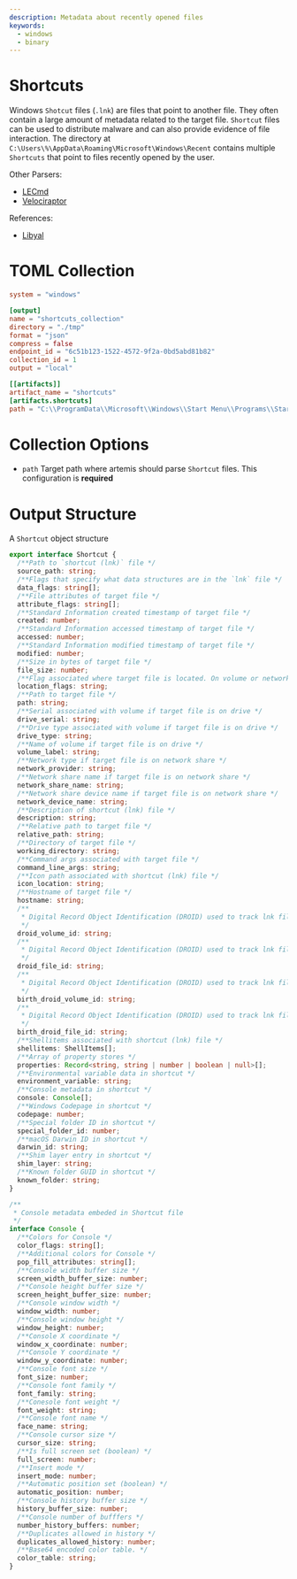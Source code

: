 ```yaml
---
description: Metadata about recently opened files
keywords:
  - windows
  - binary
---
```


# Shortcuts

Windows `Shotcut` files (`.lnk`) are files that point to another file. They
often contain a large amount of metadata related to the target file. `Shortcut`
files can be used to distribute malware and can also provide evidence of file
interaction. The directory at
`C:\Users\%\AppData\Roaming\Microsoft\Windows\Recent` contains multiple
`Shortcuts` that point to files recently opened by the user.

Other Parsers:

- [LECmd](https://ericzimmerman.github.io/)
- [Velociraptor](https://docs.velociraptor.app/artifact_references/pages/windows.forensics.lnk/)

References:

- [Libyal](https://github.com/libyal/liblnk/blob/main/documentation/Windows%20Shortcut%20File%20(LNK)%20format.asciidoc)

# TOML Collection

```toml
system = "windows"

[output]
name = "shortcuts_collection"
directory = "./tmp"
format = "json"
compress = false
endpoint_id = "6c51b123-1522-4572-9f2a-0bd5abd81b82"
collection_id = 1
output = "local"

[[artifacts]]
artifact_name = "shortcuts"
[artifacts.shortcuts]
path = "C:\\ProgramData\\Microsoft\\Windows\\Start Menu\\Programs\\Startup"
```

# Collection Options

- `path` Target path where artemis should parse `Shortcut` files. This
  configuration is **required**

# Output Structure

A `Shortcut` object structure

```typescript
export interface Shortcut {
  /**Path to `shortcut (lnk)` file */
  source_path: string;
  /**Flags that specify what data structures are in the `lnk` file */
  data_flags: string[];
  /**File attributes of target file */
  attribute_flags: string[];
  /**Standard Information created timestamp of target file */
  created: number;
  /**Standard Information accessed timestamp of target file */
  accessed: number;
  /**Standard Information modified timestamp of target file */
  modified: number;
  /**Size in bytes of target file */
  file_size: number;
  /**Flag associated where target file is located. On volume or network share */
  location_flags: string;
  /**Path to target file */
  path: string;
  /**Serial associated with volume if target file is on drive */
  drive_serial: string;
  /**Drive type associated with volume if target file is on drive */
  drive_type: string;
  /**Name of volume if target file is on drive */
  volume_label: string;
  /**Network type if target file is on network share */
  network_provider: string;
  /**Network share name if target file is on network share */
  network_share_name: string;
  /**Network share device name if target file is on network share */
  network_device_name: string;
  /**Description of shortcut (lnk) file */
  description: string;
  /**Relative path to target file */
  relative_path: string;
  /**Directory of target file */
  working_directory: string;
  /**Command args associated with target file */
  command_line_args: string;
  /**Icon path associated with shortcut (lnk) file */
  icon_location: string;
  /**Hostname of target file */
  hostname: string;
  /**
   * Digital Record Object Identification (DROID) used to track lnk file
   */
  droid_volume_id: string;
  /**
   * Digital Record Object Identification (DROID) used to track lnk file
   */
  droid_file_id: string;
  /**
   * Digital Record Object Identification (DROID) used to track lnk file
   */
  birth_droid_volume_id: string;
  /**
   * Digital Record Object Identification (DROID) used to track lnk file
   */
  birth_droid_file_id: string;
  /**Shellitems associated with shortcut (lnk) file */
  shellitems: ShellItems[];
  /**Array of property stores */
  properties: Record<string, string | number | boolean | null>[];
  /**Environmental variable data in shortcut */
  environment_variable: string;
  /**Console metadata in shortcut */
  console: Console[];
  /**Windows Codepage in shortcut */
  codepage: number;
  /**Special folder ID in shortcut */
  special_folder_id: number;
  /**macOS Darwin ID in shortcut */
  darwin_id: string;
  /**Shim layer entry in shortcut */
  shim_layer: string;
  /**Known folder GUID in shortcut */
  known_folder: string;
}

/**
 * Console metadata embeded in Shortcut file
 */
interface Console {
  /**Colors for Console */
  color_flags: string[];
  /**Additional colors for Console */
  pop_fill_attributes: string[];
  /**Console width buffer size */
  screen_width_buffer_size: number;
  /**Console height buffer size */
  screen_height_buffer_size: number;
  /**Console window width */
  window_width: number;
  /**Console window height */
  window_height: number;
  /**Console X coordinate */
  window_x_coordinate: number;
  /**Console Y coordinate */
  window_y_coordinate: number;
  /**Console font size */
  font_size: number;
  /**Console font family */
  font_family: string;
  /**Conesole font weight */
  font_weight: string;
  /**Console font name */
  face_name: string;
  /**Console cursor size */
  cursor_size: string;
  /**Is full screen set (boolean) */
  full_screen: number;
  /**Insert mode */
  insert_mode: number;
  /**Automatic position set (boolean) */
  automatic_position: number;
  /**Console history buffer size */
  history_buffer_size: number;
  /**Console number of bufffers */
  number_history_buffers: number;
  /**Duplicates allowed in history */
  duplicates_allowed_history: number;
  /**Base64 encoded color table. */
  color_table: string;
}
```
